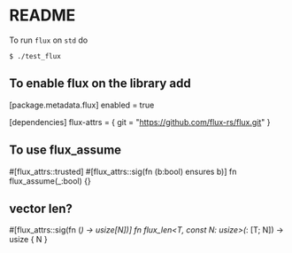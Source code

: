 # README 

To run `flux` on `std` do 

```
$ ./test_flux
```

## To enable flux on the library add 

[package.metadata.flux]
enabled = true

[dependencies]
flux-attrs = { git = "https://github.com/flux-rs/flux.git" }

## To use flux_assume
#[flux_attrs::trusted]
#[flux_attrs::sig(fn (b:bool) ensures b)]
fn flux_assume(_:bool) {}

## vector len?
#[flux_attrs::sig(fn (_) -> usize[N])]
fn flux_len<T, const N: usize>(_: [T; N]) -> usize {
    N
}
